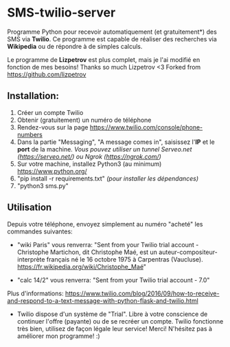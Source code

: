 # SMS-twilio-server
Programme Python pour recevoir automatiquement (et gratuitement*) des SMS via **Twilio**.
Ce programme est capable de réaliser des recherches via **Wikipedia** ou de répondre à de simples calculs.

Le programme de **Lizpetrov** est plus complet, mais je l'ai modifié en fonction de mes besoins!
Thanks so much Lizpetrov <3 
Forked from https://github.com/lizpetrov

## Installation:
1. Créer un compte Twilio
2. Obtenir (gratuitement) un numéro de téléphone
3. Rendez-vous sur la page https://www.twilio.com/console/phone-numbers 
4. Dans la partie "Messaging", "A message comes in", saisissez l'**IP** et le **port** de la machine. *Vous pouvez utiliser un tunnel Serveo.net (https://serveo.net/) ou Ngrok (https://ngrok.com/)*
5. Sur votre machine, installez Python3 (au minimum) https://www.python.org/
6. "pip install -r requirements.txt" *(pour installer les dépendances)*
7. "python3 sms.py"

## Utilisation
Depuis votre téléphone, envoyez simplement au numéro "acheté" les commandes suivantes:
- "wiki Paris" vous renverra:
"Sent from your Twilio trial account - Christophe Martichon, dit Christophe Maé, est un auteur-compositeur-interprète français né le 16 octobre 1975 à Carpentras (Vaucluse). https://fr.wikipedia.org/wiki/Christophe_Maé"

- "calc 14/2" vous renverra:
"Sent from your Twilio trial account - 7.0"


Plus d'informations:
https://www.twilio.com/blog/2016/09/how-to-receive-and-respond-to-a-text-message-with-python-flask-and-twilio.html


* Twilio dispose d'un système de "Trial". Libre à votre conscience de continuer l'offre (payante) ou de se recréer un compte. Twilio fonctionne très bien, utilisez de façon légale leur service! Merci! N'hésitez pas à améliorer mon programme! :)
